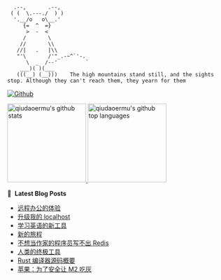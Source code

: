 ```
  .--,       .--,
 ( (  \.---./  ) )
  '.__/o   o\__.'
     {=  ^  =}
      >  -  <
     /       \
    //       \\
   //|   .   |\\
   "'\       /'"_.-~^`'-.
      \  _  /--'         `
    ___)( )(___
   (((__) (__)))    The high mountains stand still, and the sights stop. Although they can't reach them, they yearn for them
```

[![Github](https://img.shields.io/github/followers/qiudaoermu?label=Follow&style=social)](https://github.com/qiudaoermu)

<a href="https://github.com/qiudaoermu">
  <img height="180em" src="https://github-readme-stats.vercel.app/api?username=qiudaoermu&show_icons=true&count_private=true" alt="qiudaoermu's github stats" />
  <img height="180em" src="https://github-readme-stats.vercel.app/api/top-langs/?username=qiudaoermu&layout=compact" alt="qiudaoermu's github top languages" />
</a>
<br/>

<!--
** qiudaoermu / qiudaoermu ** is a ✨ _special_ ✨ repository because its`README.md`(this file) appears on your GitHub profile.

Here are some ideas to get you started:

  - 🔭 I’m currently working on ...
- 🌱 I’m currently learning ...
- 👯 I’m looking to collaborate on ...
- 🤔 I’m looking for help with ...
- 💬 Ask me about ...
- 📫 How to reach me: ...
- 😄 Pronouns: ...
- ⚡ Fun fact: ...
-->

📕 &nbsp;**Latest Blog Posts**

<!-- BLOG-POST-LIST:START -->
- [远程办公的体验](http://catcoding.me/p/remote-work/)
- [升级我的 localhost](http://catcoding.me/p/upgrade-my-dev-tools/)
- [学习英语的新工具](http://catcoding.me/p/new_english_tools/)
- [新的旅程](http://catcoding.me/p/new-journey/)
- [不想当作家的程序员写不出 Redis](http://catcoding.me/p/redis-antriez/)
- [人类的终极工具](http://catcoding.me/p/chatgpt-tools/)
- [Rust 编译器源码概要](http://catcoding.me/p/rustc-source/)
- [苹果：为了安全让 M2 吃灰](http://catcoding.me/p/apple-perf/)
<!-- BLOG-POST-LIST:END -->


